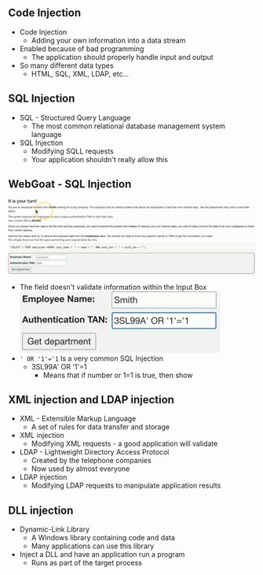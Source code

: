## Code Injection
- Code Injection
	- Adding your own information into a data stream
- Enabled because of bad programming
	- The application should properly handle input and output
- So many different data types
	- HTML, SQL, XML, LDAP, etc...

## SQL Injection
- SQL - Structured Query Language
	- The most common relational database management system language
- SQL Injection
	- Modifying SQLL requests
	- Your application shouldn't really allow this

## WebGoat - SQL Injection
![](Images/Pasted%20image%2020231202030357.png)
- The field doesn't validate information within the Input Box
![](Images/Pasted%20image%2020231202030448.png)
- `' OR '1'='1` Is a very common SQL Injection
	- 3SL99A' OR '1'=1
		- Means that if number or 1=1 is true, then show

## XML injection and LDAP injection
- XML - Extensible Markup Language
	- A set of rules for data transfer and storage
- XML injection
	- Modifying XML requests - a good application will validate
- LDAP - Lightweight Directory Access Protocol
	- Created by the telephone companies
	- Now used by almost everyone
- LDAP injection
	- Modifying LDAP requests to manipulate application results

## DLL injection
- Dynamic-Link Library
	- A Windows library containing code and data
	- Many applications can use this library
- Inject a DLL and have an application run a program
	- Runs as part of the target process

